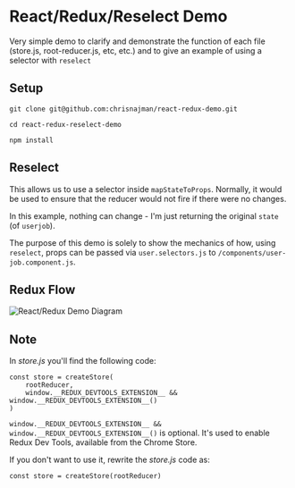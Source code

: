 # React/Redux/Reselect Demo

Very simple demo to clarify and demonstrate the function of each file (store.js, root-reducer.js, etc, etc.) and
to give an example of using a selector with `reselect`

## Setup
`git clone git@github.com:chrisnajman/react-redux-demo.git`

`cd react-redux-reselect-demo`

`npm install`

## Reselect
This allows us to use a selector inside `mapStateToProps`.
Normally, it would be used to ensure that the reducer would not fire if there were no changes.

In this example, nothing can change - I'm just returning the original `state` (of `userjob`). 

The purpose of this demo is solely to show the mechanics of how, using `reselect`, props can be passed via `user.selectors.js` to `/components/user-job.component.js`.

## Redux Flow

![React/Redux Demo Diagram](https://chris-najman.co.uk/react-redux-demo-diagram/redux-demo-diagram.png)

## Note
In *store.js* you'll find the following code:

```
const store = createStore(
    rootReducer,
    window.__REDUX_DEVTOOLS_EXTENSION__ && window.__REDUX_DEVTOOLS_EXTENSION__()
)

```

`window.__REDUX_DEVTOOLS_EXTENSION__ && window.__REDUX_DEVTOOLS_EXTENSION__()` is optional. It's used to enable Redux Dev Tools, available from the Chrome Store.

If you don't want to use it, rewrite the *store.js* code as:

`const store = createStore(rootReducer)`


